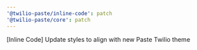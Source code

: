 ```yaml
---
'@twilio-paste/inline-code': patch
'@twilio-paste/core': patch
---
```


[Inline Code] Update styles to align with new Paste Twilio theme
